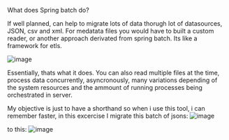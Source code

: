 What does Spring batch do?

If well planned, can help to migrate lots of data thorugh lot of datasources, JSON, csv and xml. For medatata files you would have to built a custom reader, 
or another approach derivated from spring batch. Its like a framework for etls.

![image](https://github.com/user-attachments/assets/8f8f7766-2574-42ef-9997-433bde0f28b7)



Essentially, thats what it does. You can also read multiple files at the time, process data concurrently, asyncronously, many variations depending of the system resources and the ammount
of running processes being orchestrated in server.


My objective is just to have a shorthand so when i use this tool, i can remember faster, in this excercise
I migrate this batch of jsons: 
![image](https://github.com/user-attachments/assets/8871128d-60a9-4e58-9121-1a78f1f317cb)

to this: 
![image](https://github.com/user-attachments/assets/d68506e7-f2fe-43f1-b6f2-db3d08844922)
